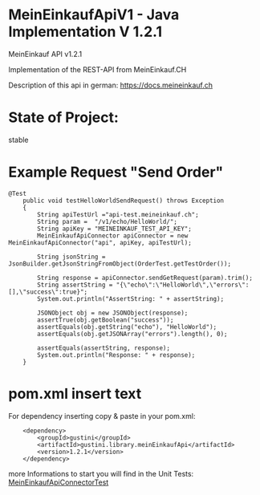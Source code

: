 # MeinEinkaufApiV1 -  Java Implementation V 1.2.1
MeinEinkauf API v1.2.1

Implementation of the REST-API from MeinEinkauf.CH

Description of this api in german:
https://docs.meineinkauf.ch

# State of Project:
stable

# Example Request "Send Order"


```
@Test
    public void testHelloWorldSendRequest() throws Exception
    {
        String apiTestUrl ="api-test.meineinkauf.ch";
        String param =  "/v1/echo/HelloWorld/";
        String apiKey = "MEINEINKAUF_TEST_API_KEY";
        MeinEinkaufApiConnector apiConnector = new MeinEinkaufApiConnector("api", apiKey, apiTestUrl);
        
        String jsonString = JsonBuilder.getJsonStringFromObject(OrderTest.getTestOrder());
        
        String response = apiConnector.sendGetRequest(param).trim();
        String assertString = "{\"echo\":\"HelloWorld\",\"errors\":[],\"success\":true}";
        System.out.println("AssertString: " + assertString);
        
        JSONObject obj = new JSONObject(response);
        assertTrue(obj.getBoolean("success"));
        assertEquals(obj.getString("echo"), "HelloWorld");
        assertEquals(obj.getJSONArray("errors").length(), 0);
        
        assertEquals(assertString, response);
        System.out.println("Response: " + response);
    }
```

# pom.xml insert text

For dependency inserting copy & paste in your pom.xml:

```
	<dependency>
		<groupId>gustini</groupId>
		<artifactId>gustini.library.meinEinkaufApi</artifactId>
		<version>1.2.1</version>
	</dependency>
```


more Informations to start you will find in the Unit Tests: 
[MeinEinkaufApiConnectorTest](src/test/java/org/gustini/library/meinEinkaufApi/MeinEinkaufApiConnectorTest.java)

